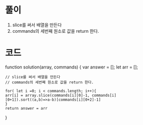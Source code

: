 # 풀이

1. slice를 써서 배열을 만든다
2. commands의 세번째 원소로 값을 return 한다.

# 코드

function solution(array, commands) {
    var answer = [];
    let arr = [];
    
    // slice를 써서 배열을 만든다
    // commands의 세번째 원소로 값을 return 한다.
    
    for( let i =0; i < commands.length; i++){
    arr[i] = array.slice(commands[i][0]-1, commands[i][0+1]).sort((a,b)=>a-b)[commands[i][0+2]-1]
    }
    return answer = arr
}

```js

```
